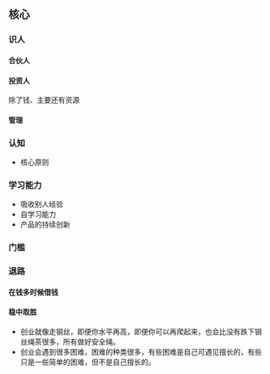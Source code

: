 ## 核心

### 识人
#### 合伙人
#### 投资人
除了钱、主要还有资源
#### 管理
### 认知
- 核心原则
### 学习能力
- 吸收别人经验
- 自学习能力
- 产品的持续创新
### 门槛

### 退路
#### 在钱多时候借钱
#### 稳中取胜
- 创业就像走钢丝，即便你水平再高，即便你可以再爬起来，也会比没有跌下钢丝绳茶很多，所有做好安全绳。
- 创业会遇到很多困难，困难的种类很多，有些困难是自己可遇见擅长的，有些只是一些简单的困难，但不是自己擅长的。


